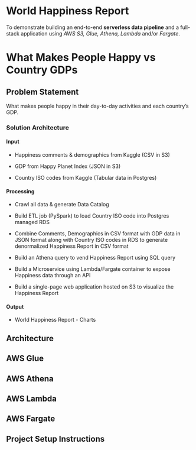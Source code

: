 # World Happiness Report

To demonstrate building an end-to-end **serverless data pipeline** and a full-stack application using *AWS S3, Glue, Athena, Lambda* and/or *Fargate*.


# What Makes People Happy vs Country GDPs

## Problem Statement

What makes people happy in their day-to-day activities and each country’s GDP.

### Solution Architecture

#### Input

-   Happiness comments & demographics from Kaggle (CSV in S3)
    
-   GDP from Happy Planet Index (JSON in S3)
    
-   Country ISO codes from Kaggle (Tabular data in Postgres)
    

#### Processing

-   Crawl all data & generate Data Catalog
    
-   Build ETL job (PySpark) to load Country ISO code into Postgres managed RDS
    
-   Combine Comments, Demographics in CSV format with GDP data in JSON format along with Country ISO codes in RDS to generate denormalized Happiness Report in CSV format
    
-   Build an Athena query to vend Happiness Report using SQL query
    
-   Build a Microservice using Lambda/Fargate container to expose Happiness data through an API
    
-   Build a single-page web application hosted on S3 to visualize the Happiness Report
    

#### Output

-   World Happiness Report - Charts

## Architecture

## AWS Glue
## AWS Athena
## AWS Lambda
## AWS Fargate

## Project Setup Instructions


<!--stackedit_data:
eyJoaXN0b3J5IjpbODk0ODIxNDgwLC0xNzQzNDY0NDY5XX0=
-->